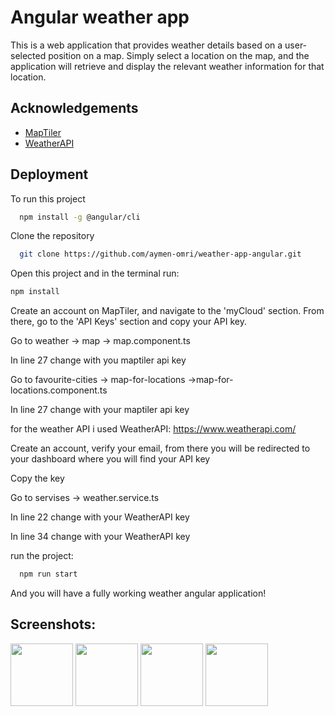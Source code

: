 
# Angular weather app

This is a web application that provides weather details based on a user-selected position on a map. Simply select a location on the map, and the application will retrieve and display the relevant weather information for that location.

## Acknowledgements

 - [MapTiler](https://cloud.maptiler.com/)
 - [WeatherAPI](https://www.weatherapi.com/)


## Deployment

To run this project

```bash
  npm install -g @angular/cli
```
Clone the repository
```bash
  git clone https://github.com/aymen-omri/weather-app-angular.git
```
Open this project and in the terminal run:
```bash
npm install
```
Create an account on MapTiler, and navigate to the 'myCloud' section. From there, go to the 'API Keys' section and copy your API key.

Go to weather -> map -> map.component.ts

In line 27 change with you maptiler api key

Go to favourite-cities -> map-for-locations ->map-for-locations.component.ts

In line 27 change with your maptiler api key

for the weather API i used WeatherAPI: https://www.weatherapi.com/

Create an account, verify your email, from there you will be redirected to your dashboard where you will find your API key

Copy the key

Go to servises -> weather.service.ts

In line 22 change with your WeatherAPI key

In line 34 change with your WeatherAPI key

run the project:
```bash
  npm run start
```
And you will have a fully working weather angular application!

## Screenshots:

<p float="left">
  <img src="[image-url1](https://user-images.githubusercontent.com/101984852/231240479-89bab815-4133-402d-9c66-9984c2d1faaa.png)" width="100" />
  <img src="[image-url2](https://user-images.githubusercontent.com/101984852/231240518-6f8d14df-40c9-4d49-886c-98d34282b864.png)" width="100" /> 
  <img src="[image-url3](https://user-images.githubusercontent.com/101984852/231240546-4c4e4575-1d27-4019-8ba4-9361a33974d9.png)" width="100" />
   <img src="[image-url3](https://user-images.githubusercontent.com/101984852/231240552-99e16e8d-134d-445b-b815-f2547e42bb31.png)" width="100" />
</p>


